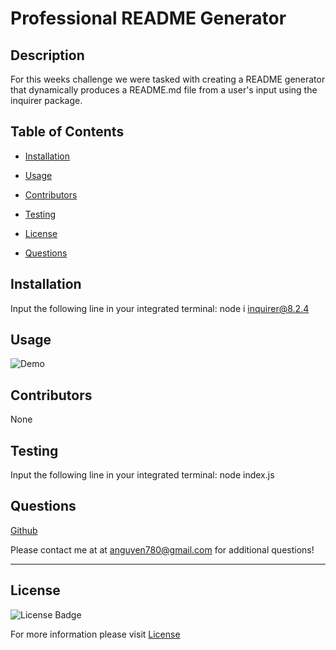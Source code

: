 # Professional README Generator
  
## Description

For this weeks challenge we were tasked with creating a README generator that dynamically produces a README.md file from a user's input using the inquirer package. 

## Table of Contents

* [Installation](#installation)

* [Usage](#usage)

* [Contributors](#contributors)

* [Testing](#testing)

* [License](#license)

* [Questions](#questions)

## Installation

Input the following line in your integrated terminal: node i inquirer@8.2.4

## Usage

![Demo](./assets/README_DEMO.gif)

## Contributors

None

## Testing

Input the following line in your integrated terminal: node index.js

## Questions

[Github](https://github.com/anguyen780)

Please contact me at at anguyen780@gmail.com for additional questions!

---

## License

![License Badge](https://shields.io/badge/license-MIT-blue)

For more information please visit [License](https://www.mit.edu/~amini/LICENSE.md)

